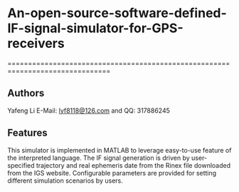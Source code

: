 # An-open-source-software-defined-IF-signal-simulator-for-GPS-receivers
===============================================================================

Authors
-------------------------------------------------------------------------------
Yafeng Li
E-Mail: <lyf8118@126.com> and QQ: 317886245

Features
-------------------------------------------------------------------------------
This simulator is implemented in MATLAB to leverage easy-to-use feature of the interpreted language. 
The IF signal generation is driven by user-specified trajectory and real ephemeris date from the Rinex 
file downloaded from the IGS website. Configurable parameters are provided for setting different 
simulation scenarios by users.
